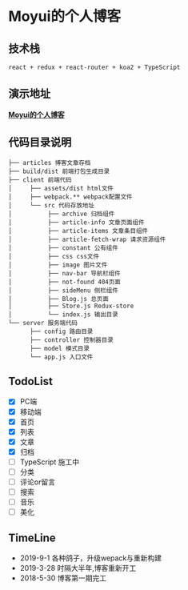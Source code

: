 # Moyui的个人博客

## 技术栈

```
react + redux + react-router + koa2 + TypeScript
```

## 演示地址
__[Moyui的个人博客](https://www.moyui.site)__


## 代码目录说明

    ├── articles 博客文章存档
    ├── build/dist 前端打包生成目录
    ├── client 前端代码
    │     ├── assets/dist html文件
    │     ├── webpack.** webpack配置文件
    │     └── src 代码存放地址
    │          ├── archive 归档组件
    │          ├── article-info 文章页面组件
    │          ├── article-items 文章条目组件
    │          ├── article-fetch-wrap 请求资源组件
    │          ├── constant 公有组件
    │          ├── css css文件
    │          ├── image 图片文件
    │          ├── nav-bar 导航栏组件
    │          ├── not-found 404页面
    │          ├── sideMenu 侧栏组件
    │          ├── Blog.js 总页面
    │          ├── Store.js Redux-store
    │          └── index.js 输出目录
    └── server 服务端代码
          ├── config 路由目录
          ├── controller 控制器目录
          ├── model 模式目录
          └── app.js 入口文件

## TodoList
- [x] PC端
- [x] 移动端
- [x] 首页
- [x] 列表
- [x] 文章
- [x] 归档
- [ ] TypeScript 施工中
- [ ] 分类
- [ ] 评论or留言
- [ ] 搜索
- [ ] 音乐
- [ ] 美化

## TimeLine
* 2019-9-1  各种鸽子，升级wepack与重新构建
* 2019-3-28 时隔大半年,博客重新开工
* 2018-5-30 博客第一期完工